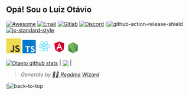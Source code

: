 ## Opá! Sou o Luiz Otávio
  

 [![Awesome](https://cdn.rawgit.com/sindresorhus/awesome/d7305f38d29fed78fa85652e3a63e154dd8e8829/media/badge.svg)](https://github.com/sindresorhus/awesome) [![Email][email-badge]][email-link] [![Gitlab][gitlab-badge]][gitlab-link] [![Discord][discord-badge]][discord-link] [![github-action-release-shield](https://img.shields.io/github/actions/workflow/status/lobehub/lobe-readme-wizard/release.yml?label=release&labelColor=black&logo=githubactions&logoColor=white&style=flat-square)  [![js-standard-style](https://img.shields.io/badge/code%20style-standard-brightgreen.svg?style=flat)](https://github.com/feross/standard)

[discord-shield]: https://img.shields.io/discord/1127171173982154893?color=5865F2&label=discord&labelColor=black&logo=discord&logoColor=white&style=flat-square
[github-action-release-link]: https://github.com/lobehub/lobe-readme-wizard/actions/workflows/release.yml
[email-badge]: https://img.shields.io/badge/-contatoluizotavosz@gmail.com-c14438?style=flat-square&logo=gmail&logoColor=white&link=mailto:contatoluizotavosz@gmail.com
[email-link]: mailto:contatoluizotavosz@gmail.com

[gitlab-badge]: https://img.shields.io/badge/-GitLab-292961?style=flat-square&logo=gitlab&logoColor=white
[gitlab-link]: https://gitlab.com/mondeja

[discord-badge]: https://img.shields.io/badge/-Discord-5865F2?style=flat-square&logo=discord&logoColor=white
[discord-link]: https://discord.com/users/mondeja.

[codespaces-link]: https://codespaces.new/lobehub/lobe-readme-wizard

<code><img height="40" alt="javascript" src="https://raw.githubusercontent.com/github/explore/80688e429a7d4ef2fca1e82350fe8e3517d3494d/topics/javascript/javascript.png"></code>
<code><img height="36" alt="typescript" src="https://raw.githubusercontent.com/github/explore/80688e429a7d4ef2fca1e82350fe8e3517d3494d/topics/typescript/typescript.png"></code>
<code><img height="38" alt="react" src="https://raw.githubusercontent.com/github/explore/80688e429a7d4ef2fca1e82350fe8e3517d3494d/topics/react/react.png"></code>
<code><img height="36" alt="angular" src="https://raw.githubusercontent.com/github/explore/5c058a388828bb5fde0bcafd4bc867b5bb3f26f3/topics/angular/angular.png"></code>
<code><img height="30" alt="nodejs" src="https://raw.githubusercontent.com/github/explore/80688e429a7d4ef2fca1e82350fe8e3517d3494d/topics/nodejs/nodejs.png"></code>    

<a href="https://github.com/0Tavinn/github-readme-stats"><img align="center" src="https://github-readme-stats.vercel.app/api?username=0Tavinn&show_icons=true&theme=rose" alt="Otavio github stats" /></a> | <a href="https://github.com/0Tavinn/github-readme-stats"><img align="center" src="https://github-readme-stats.vercel.app/api/top-langs/?username=0Tavinn&layout=compact&theme=rose&hide_border=true" /></a> |



> _Generate by [🧙‍♂️ Readme Wizard](https://github.com/lobehub/lobe-readme-wizard 'Generate lobe style product README by MAGIC')_

[![back-to-top](https://img.shields.io/badge/-BACK_TO_TOP-black?style=flat-square)


